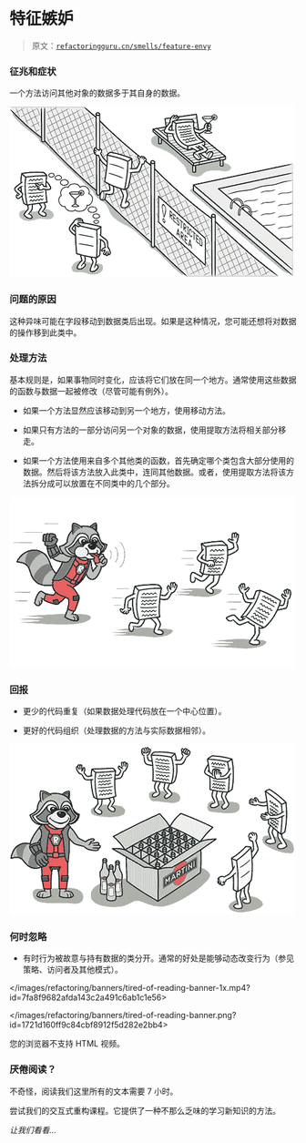 # 特征嫉妒

> 原文：[`refactoringguru.cn/smells/feature-envy`](https://refactoringguru.cn/smells/feature-envy)

### 征兆和症状

一个方法访问其他对象的数据多于其自身的数据。

![](img/87d286f1ec233b36dd207476329160ef.png)

### 问题的原因

这种异味可能在字段移动到数据类后出现。如果是这种情况，您可能还想将对数据的操作移到此类中。

### 处理方法

基本规则是，如果事物同时变化，应该将它们放在同一个地方。通常使用这些数据的函数与数据一起被修改（尽管可能有例外）。

+   如果一个方法显然应该移动到另一个地方，使用移动方法。

+   如果只有方法的一部分访问另一个对象的数据，使用提取方法将相关部分移走。

+   如果一个方法使用来自多个其他类的函数，首先确定哪个类包含大部分使用的数据。然后将该方法放入此类中，连同其他数据。或者，使用提取方法将该方法拆分成可以放置在不同类中的几个部分。

![](img/ce8c2259c2ce5eb1f7188a12648322a9.png)

### 回报

+   更少的代码重复（如果数据处理代码放在一个中心位置）。

+   更好的代码组织（处理数据的方法与实际数据相邻）。

![](img/85606fc9f7a9d66f8d0e9cfe3e622e78.png)

### 何时忽略

+   有时行为被故意与持有数据的类分开。通常的好处是能够动态改变行为（参见策略、访问者及其他模式）。

</images/refactoring/banners/tired-of-reading-banner-1x.mp4?id=7fa8f9682afda143c2a491c6ab1c1e56>

</images/refactoring/banners/tired-of-reading-banner.png?id=1721d160ff9c84cbf8912f5d282e2bb4>

您的浏览器不支持 HTML 视频。

### 厌倦阅读？

不奇怪，阅读我们这里所有的文本需要 7 小时。

尝试我们的交互式重构课程。它提供了一种不那么乏味的学习新知识的方法。

*让我们看看…*
